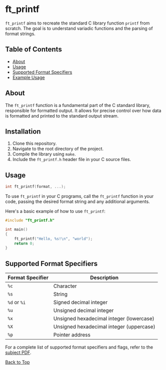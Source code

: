 <a id="top"></a>
# ft_printf
`ft_printf` aims to recreate the standard C library function `printf` from scratch. The goal is to understand variadic functions and the parsing of format strings.

## Table of Contents
- [About](#about)
- [Usage](#usage)
- [Supported Format Specifiers](#supported-format-specifiers)
- [Example Usage](#example-usage)


## About
The `ft_printf` function is a fundamental part of the C standard library, responsible for formatted output. It allows for precise control over how data is formatted and printed to the standard output stream.


## Installation
1. Clone this repository.
2. Navigate to the root directory of the project.
3. Compile the library using `make`.
4. Include the `ft_printf.h` header file in your C source files.

## Usage
```c
int	ft_printf(format, ...);
```
To use `ft_printf` in your C programs, call the `ft_printf` function in your code, passing the desired format string and any additional arguments.

Here's a basic example of how to use `ft_printf`:

```c
#include "ft_printf.h"

int main()
{
	ft_printf("Hello, %s!\n", "world");
	return 0;
}
```

## Supported Format Specifiers
| Format Specifier | Description                                       |
|------------------|---------------------------------------------------|
| `%c`             | Character                                         |
| `%s`             | String                                            |
| `%d` or `%i`     | Signed decimal integer                            |
| `%u`             | Unsigned decimal integer                          |
| `%x`             | Unsigned hexadecimal integer (lowercase)          |
| `%X`             | Unsigned hexadecimal integer (uppercase)          |
| `%p`             | Pointer address                                   |


For a complete list of supported format specifiers and flags, refer to the [subject PDF](https://github.com/KarlQuerel/ft_printf/blob/master/docs/en.subject.pdf).

[Back to Top](#top)